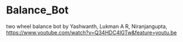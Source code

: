 # Balance_Bot
two wheel balance bot
by 
Yashwanth,
Lukman A R,
Niranjangupta,
https://www.youtube.com/watch?v=Q34HDC4lGTw&feature=youtu.be
